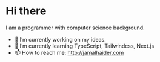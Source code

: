 
# Hi there

I am a programmer with computer science background.

- 🔭 I’m currently working on my ideas.
- 🌱 I’m currently learning TypeScript, Tailwindcss, Next.js
- 📫 How to reach me: http://jamalhaider.com
